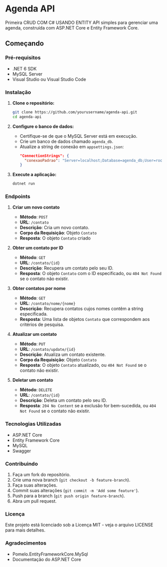 
# Agenda API
Primeira CRUD COM C# USANDO ENTITY
 API simples para gerenciar uma agenda, construída com ASP.NET Core e Entity Framework Core.

## Começando

### Pré-requisitos

- .NET 6 SDK
- MySQL Server
- Visual Studio ou Visual Studio Code

### Instalação

1. **Clone o repositório:**
    ```bash
    git clone https://github.com/yourusername/agenda-api.git
    cd agenda-api
    ```

2. **Configure o banco de dados:**
    - Certifique-se de que o MySQL Server está em execução.
    - Crie um banco de dados chamado `agenda_db`.
    - Atualize a string de conexão em `appsettings.json`:
      ```json
      "ConnectionStrings": {
        "conexaoPadrao": "Server=localhost;Database=agenda_db;User=root;Password=yourpassword;"
      }
      ```

3. **Execute a aplicação:**
    ```bash
    dotnet run
    ```

### Endpoints

1. **Criar um novo contato**
   - **Método**: `POST`
   - **URL**: `/contato`
   - **Descrição**: Cria um novo contato.
   - **Corpo da Requisição**: Objeto `Contato`
   - **Resposta**: O objeto `Contato` criado

2. **Obter um contato por ID**
   - **Método**: `GET`
   - **URL**: `/contato/{id}`
   - **Descrição**: Recupera um contato pelo seu ID.
   - **Resposta**: O objeto `Contato` com o ID especificado, ou `404 Not Found` se o contato não existir.

3. **Obter contatos por nome**
   - **Método**: `GET`
   - **URL**: `/contato/nome/{nome}`
   - **Descrição**: Recupera contatos cujos nomes contêm a string especificada.
   - **Resposta**: Uma lista de objetos `Contato` que correspondem aos critérios de pesquisa.

4. **Atualizar um contato**
   - **Método**: `PUT`
   - **URL**: `/contato/update/{id}`
   - **Descrição**: Atualiza um contato existente.
   - **Corpo da Requisição**: Objeto `Contato`
   - **Resposta**: O objeto `Contato` atualizado, ou `404 Not Found` se o contato não existir.

5. **Deletar um contato**
   - **Método**: `DELETE`
   - **URL**: `/contato/{id}`
   - **Descrição**: Deleta um contato pelo seu ID.
   - **Resposta**: `204 No Content` se a exclusão for bem-sucedida, ou `404 Not Found` se o contato não existir.

### Tecnologias Utilizadas

- ASP.NET Core
- Entity Framework Core
- MySQL
- Swagger

### Contribuindo

1. Faça um fork do repositório.
2. Crie uma nova branch (`git checkout -b feature-branch`).
3. Faça suas alterações.
4. Commit suas alterações (`git commit -m 'Add some feature'`).
5. Push para a branch (`git push origin feature-branch`).
6. Abra um pull request.

### Licença

Este projeto está licenciado sob a Licença MIT - veja o arquivo LICENSE para mais detalhes.

### Agradecimentos

- Pomelo.EntityFrameworkCore.MySql
- Documentação do ASP.NET Core

